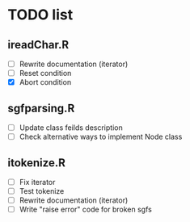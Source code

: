# TODO list #

## ireadChar.R ##

- [ ] Rewrite documentation (iterator)
- [ ] Reset condition
- [x] Abort condition

## sgfparsing.R ##

- [ ] Update class feilds description
- [ ] Check alternative ways to implement Node class

## itokenize.R ##

- [ ] Fix iterator
- [ ] Test tokenize
- [ ] Rewrite documentation (iterator)
- [ ] Write "raise error" code for broken sgfs
